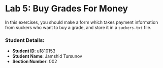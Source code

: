 # Lab 5: Buy Grades For Money

In this exercises, you should make a form which takes payment information from suckers who want to buy a grade, and store it in a `suckers.txt` file.


### Student Details:

- **Student ID**: u1810153
- **Student Name**: Jamshid Tursunov
- **Section Number**: 002
